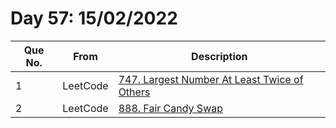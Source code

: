 # Day 57: 15/02/2022

| Que No. | From | Description |
| --- | --- | --- |
| 1 | LeetCode | [747. Largest Number At Least Twice of Others](https://leetcode.com/problems/largest-number-at-least-twice-of-others/) |
| 2 | LeetCode | [888. Fair Candy Swap](https://leetcode.com/problems/fair-candy-swap/) |
